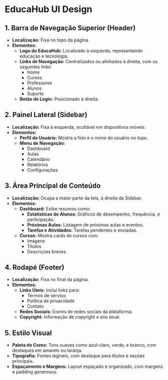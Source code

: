 # EducaHub UI Design

## 1. Barra de Navegação Superior (Header)
- **Localização:** Fixa no topo da página.
- **Elementos:**
  - **Logo do EducaHub:** Localizado à esquerda, representando educação e tecnologia.
  - **Links de Navegação:** Centralizados ou alinhados à direita, com os seguintes links:
    - Home
    - Cursos
    - Professores
    - Alunos
    - Suporte
  - **Botão de Login:** Posicionado à direita.

## 2. Painel Lateral (Sidebar)
- **Localização:** Fixa à esquerda, ocultável em dispositivos móveis.
- **Elementos:**
  - **Perfil do Usuário:** Mostra a foto e o nome do usuário no topo.
  - **Menu de Navegação:**
    - Dashboard
    - Aulas
    - Calendário
    - Relatórios
    - Configurações

## 3. Área Principal de Conteúdo
- **Localização:** Ocupa a maior parte da tela, à direita da Sidebar.
- **Elementos:**
  - **Dashboard:** Exibe resumos como:
    - **Estatísticas de Alunos:** Gráficos de desempenho, frequência, e participação.
    - **Próximas Aulas:** Listagem de próximas aulas e eventos.
    - **Tarefas e Atividades:** Tarefas pendentes e enviadas.
  - **Cursos:** Mostra cards de cursos com:
    - Imagens
    - Títulos
    - Descrições breves

## 4. Rodapé (Footer)
- **Localização:** Fixa no final da página.
- **Elementos:**
  - **Links Úteis:** Inclui links para:
    - Termos de serviço
    - Política de privacidade
    - Contato
  - **Redes Sociais:** Ícones de redes sociais da plataforma.
  - **Copyright:** Informação de copyright e ano atual.

## 5. Estilo Visual
- **Paleta de Cores:** Tons suaves como azul-claro, verde, e branco, com destaques em amarelo ou laranja.
- **Tipografia:** Fontes legíveis, com destaque para títulos e seções principais.
- **Espaçamento e Margens:** Layout espaçado e organizado, com margens e padding generosos.
